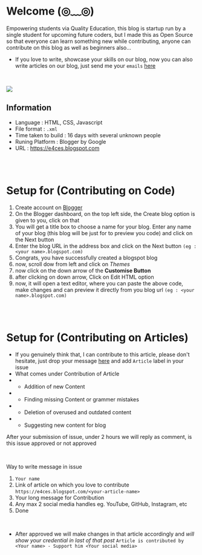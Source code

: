 # Welcome (◎﹏◎)

Empowering students via Quality Education, this blog is startup run by a single student for upcoming future coders,  but I made this as Open Source so that everyone can learn something new while contributing, anyone can contribute on this blog as well as beginners also...

 - If you love to write, showcase your skills on our blog, now you can also write articles on our blog, just send me your `emails` [here](https://github.com/Harsh-Kadiyan/E4C-Code/issues/new)
 
<br>

![](https://raw.githubusercontent.com/Harsh-Kadiyan/E4C-Code/eb5cac495eac0ead9a353c058dfa95a82ca5c949/Images/Let%27s%20Contribute.png)


## Information 

 - Language :  HTML, CSS, Javascript
 - File format : `.xml`
 - Time taken to build : 16 days with several unknown people
 - Runing Platform : Blogger by Google
 - URL : https://e4ces.blogspot.com
 
 <br>
 <br>
 
 # Setup for (Contributing on Code)

 1. Create account on [Blogger](https://www.blogger.com)
 2. On the Blogger dashboard, on the top left side, the Create blog option is given to you, click on that
 3. You will get a title box to choose a name for your blog. Enter any name of your blog (this blog will be just for to preview you code) and click on the Next button
 4. Enter the blog URL in the address box and click on the Next button `(eg : <your name>.blogspot.com)`
 5. Congrats, you have successfully created a blogspot blog
 6. now, scroll dow from left and click on *Themes*
 7. now click on the down arrow of the **Customise Button** 
 8. after clicking on down arrow, Click on Edit HTML option
 9. now, it will open a text editor, where you can paste the above code, make changes and can preview it directly from you blog url `(eg : <your name>.blogspot.com)`

<br>
<br>

# Setup for (Contributing on Articles)

- If you genuinely think that, I can contribute to this article, please don't hesitate, just drop your message [here](https://github.com/Harsh-Kadiyan/E4C-Code/issues/new) and add `Article` label in your issue
- What comes under Contribution of Article
- - Addition of new Content
- - Finding missing Content or grammer mistakes
- - Deletion of overused and outdated content
- - Suggesting new content for blog

After your submission of issue, under 2 hours we will reply as comment, is this issue approved or not approved

<br>

Way to write message in issue

1. `Your name`
2. Link of article on which you love to contribute `https://e4ces.blogspot.com/<your-article-name>`
3. Your long message for Contribution
4. Any max 2 social media handles eg. YouTube, GitHub, Instagram, etc
5. Done

<br>

- After approved we will make changes in that article accordingly and *will show your credential in last of that post* 
`Article is contributed by <Your name> - Support him <Your social media>`

<br>

